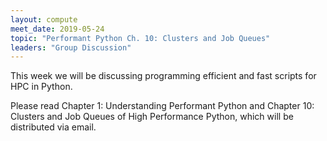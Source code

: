 ```yaml
---
layout: compute
meet_date: 2019-05-24
topic: "Performant Python Ch. 10: Clusters and Job Queues"
leaders: "Group Discussion"
---
```


This week we will be discussing programming efficient and fast scripts for HPC in Python.

Please read Chapter 1: Understanding Performant Python and Chapter 10: Clusters and Job Queues of High Performance Python, which will be distributed via email.
